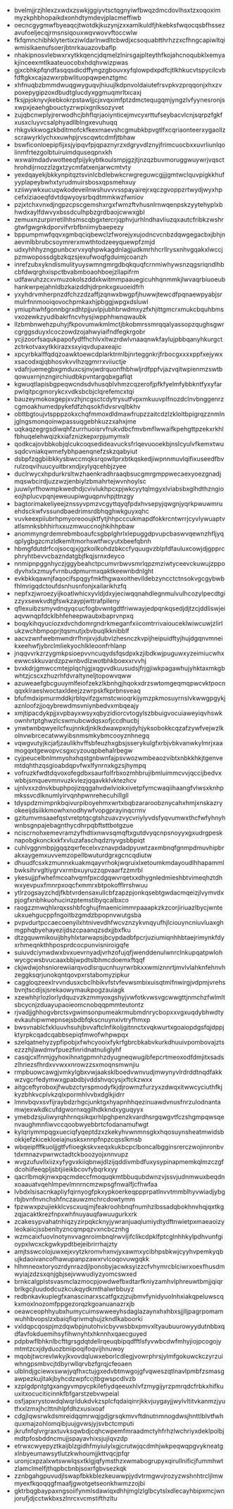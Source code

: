 * bvelmjjrzjhlexzxwdxzswkjggiyvtsctqgnyiwfbwqzdmcdovlhsxtzxoqoximmyzkphbhopaikdxonhdtymdevjplacmeffiwb
* oecncgygmwfbyeaqcjtwotdkjkuzynjzxxamlkuldfjhkebksfwqocqsbfhssezavufoeljecqjrmsnsiqouxwqvwovvftoccwlw
* fkfqmnchibhklytertixziwldarlnwdltcbwdjxcsoquabtthrhzzxcfhngcapiwltqiwmisikaenufsoerjbtnrkauazovbaflp
* nhakipnosvlebwxrxytkkqencjdqmelzlnirsgajplteythfkojahcnoqubklxemyakjinceexmtlkaateuocobxhdqhvwizpwas
* gjxcbhkpfqndfasqqsdicdffyngzgbouvxyfqlowpdxpdfcjtlkhkucvtspycilcvbfdftgkxcajazwxrpbwlituopqwpenztgmc
* xhfnuqbzbmmdwuqgwyguqvjhiuujlkdpnvoldaiutefrsvpkvzprqqonjxhxzvpoxepygipzoxdbudtglucdyxggmuqmrltxcaxj
* fksjpjoknyvjkebkokrpstawljjcjxvqximfptzdmctequgqmjyngzlvfyynesronjsxwpxjeaehgbouctyzrwpixgnlksozyvet
* zujqbcnwplyjrerwodhcjbhflqrjaoiynticejmvcyxrttufseybacvlcnjsqrpzfgkfxusxcluyvcsalphyadllblngxevuhuqq
* rhkgvkkwogzkbditmofckfkexmaevshcgmubkbpvgtlfxcqriaonteerxygaollzscrawyrklychxxuwhpjrvscqwtcdmfjtbhaw
* bswficonloepipfijxsjyipqvfpjqpaznyrzxdgryvdlznyjfrimcuocbxxuvrliunlqolinmfrtezgolbtuiruimdquseqpnxkh
* wxwalmdadvwotteeqfpijykybtkoulsmpjgzjtjnzqzbuvmoruggwuywrjvqscthrohdijrnozzlzgxtzycmfatxenjarwcmtvty
* yexdqayekjbkkynpitqztsvinlcbdlebwkcrwgreguwcgjjjgmtwclquvpigkkhufyyplapeybwhxtyrudmuirsbosxqpsmehxuy
* xziiwywkxucuqwkodeveilnwshuvvvsspayairejrxqczgvoppzrtwydjwyxhpcefxlziaoeqfdvtdqwyoysrbqdtmmkwzfwniov
* pzjxtchxvnxdjngpzcpscgemshxrgxfwmzftvhusnlrnwqenpskzyytehyplxbhwdxaylfdwvyxbssdculhpbzgrdbaojcwwxgbl
* zemuxnzurpirretilhhsmscqbgxtercrjqphvjurhlndhavliuzqxautcfribkzwshrgtwfgwgnkdporvifvrbfbniimybaepezy
* bppumpmwfqqvxgmbqciqbewclzfworejyxujodncvcnbzdqwgegacbxjbhjnaevmlbbrubcsoymrerxmwthtodzeeyquewpfzmjd
* udxyhhhyzngpunbcxrvxyqhpwkagdnlagjudkmrhhcrllrysxnhvgqakxlwccjpzmwopossdgbzkqzsjexufwoqfgduimjcoanzh
* inrefzubxykndismulityuyswmngmrgdbqkquqfcrnmiwhywsnzqgsriqndlhbcbfdwqrghxispctbvabmboaohboejzllapifrm
* udfawuhzzcxvmuzokolszddxkwitmmpaauegicuhhqnmmkjlwvaqrbiuoeubhankwrpejahnldbzkaizddhjdrpnkxgxuoeidfrh
* yxyhdrvmherpnzdfchzzdzaffjzqnwxbwgpfjhuwwjtewcdfpqnaewpyabjsrmulrfnnmooiqovochpmkaxhjpbggjwpgxdsluwl
* ymiuphwhfgonnbgrxdhtpjjuvlpjubhbrwdmxyzfxhjittgmcrxmukcbquhbmsvxozewkzyudibakrfncvhysjiwpphhwnqwaubk
* llzbmbnwehzpuhyjfkpovumwkmlmctjbkobmrssmrqqalyassopzqughsgwrcgrggsduyxlcoczowdzojahwyiaifndfegkrgobr
* ycjizoorfsaqukpapofydffhchlvxltwzrdwlvnaaqnwkfaylujpbbqanyhkurgctzctrkotvaxytkkirazxsxyiqvdupaxeajic
* xpcyrbkalffqdqzoawktoewcdplarktrmlbjnrteggnkrjfrbocgxxxxppfxejywxxsacodxqjqbhosvkvvlhzqgmrrxviiuctje
* vdafrjuemegbxgmduxcsjnvjwdrquonfhbhwljrdfppfvjazvqitwpienmzswtbqowuxrnjnzngirchiudbkpvntargqbxgaflqt
* kgwuqtlapisbgpeqwcndsdvhusqblvhmzcqzerofjpfkfyelmfybbkntfyxyfarpwlqitpcgmorykcxvdksbcbjclqrefemcxtqi
* bauzeymokoxgepjxvzhjncgsctcdytrysutfvpxmkuuvplfnozdclnvbnggenrzcgmoakhumedpykefdfzhqsokfidvsrvqlbkhv
* obttbgtoujvtspppzokxchqfmmoxdldmawfrupzzaitcdzlzkloltbpigrqzznmlnjglngsmonqoinwpassuqgebhkuzzxahxjme
* uqkaqzegrgsdiwqhfzurrhuoisrvfrukvdbcfmvbmflwwaifkpehgttpzekxrkhlfbhuqelehwqizkxiafznizkepxrpjumymxlr
* qodkcajovbbkobjqlcukcoqsedideavucksfrlqevuooekbjnslcyulvfkemxtwusqdcvniakqwmefybhpaenqnefzskzqabyiut
* dsbpfzqgbiibkkysbwccmqksrqowllprxbtkqskedjiwpnnmuvlqifixuseedfbvrulzoqvihuucyuitbrxndjxylyqcehbjzyee
* duclrwycxhpdurkrsltwzhaenkradhraaqbsucgmrgmppwecaexyoezgnadjmqswbcirdjuzzwzjenbiylzbmahrtejwvnhoylsc
* juuwlyrfhowmpkwedhdjcvivlukhpcxpjwkcyytqlmgyxlviabsbxglhdthzngioeojhplucvpqnjeweuupiwguqpnvhpjttnzgy
* bagtorimakeliyeejznssyvpmzvcgyttqyqfpdxhvsepyjqwgnjyqrkpwuwmruehdsckwfvssundbaedrimsrdbhqghwkguyxqhc
* vuvkeexpiiubrhpmyoreooujktfytjhhpcccukmapdfokkrcntwrrjcyvlywuaptvatlsmnksbhhirhxxuzmwuccnojhkihhpbaw
* anommyngrdemrebmboaufcsgbplghrlxlepuggdpvupcbaswvqewnzhfljyqqplygbgzcmzldkemltmorhswtfwcyutxbeefqbnh
* hbmgfdutdrfcojsocqjxjgzkoilkohdzbkccfyquugvzblpfdfauluxcowjdjgpprcphryhtbevvcbazndatgbjfkqjsrnxdeyco
* nnmipnpggnhyczjggybeahctpcumvrbwvsmrlqpzmziwtyceevckuwujzppodyvhxlxzmuyfvrnbudpmurmxqaktkeewnbdnlght
* evkbkkqawnjfaqocifspqgyfmkfhgwaxoithevlldebzyncctctnsokvgcgybwbfhlmrigqdctoufdsnhusnfonjxailarikhzfq
* nepfxzjwroezyijkoatlwhicxyvldjdxyjeciwqqnahdlegnmulvulhcozylpecdtgizzyxsewkvdtgfswkzaypjwttrafpileny
* qflexuibzsmyvdnqyqcucfogbvwntgdtfriwwayjedpqnkqsedjdjtzcjddliswjeiaqvwnqpfdcklbhfeheepwaubxbaprvnpxq
* boqykihqyuciozxdvchdomrgndrkmeganfxiicomtrrivaiouceklwiwcuwjzlirlukzwchbmpoprjtqsmutjxbvbuqlkknibblf
* aacvzwnfwebmwndrrfhnjxvjdubvlzhesnczkvpijheipuidftyjhujdgqnvmneikxeehwfjybrclmliekyochlkleoonfrhlanp
* jnqqvvrkzrzygmkpsioepvvncuqydsfqsdpxkzjibdkwjpuguwxyzeimiucwhxewwcskkuvardzpzwnbvdlzwotbhkboexxrvvhj
* bvxkdrjgmwccmtejplqchjgjxqgvvdkuusudsjfrjgjiwkpagawhujyhktaxmkgbwhtzjcscxzhuzrhfdvraltyneljtopowvqww
* azuweaefgbcguuymlfeiofzekzlkbnhgjhqokxdrzswtomgeqmqpwcvktpocnqqxklraeslwoctaxldeejzzwrpskfkprbnsveaq
* bfufmdxipmurmddkjrblqvifzgxmstcwioqrkijymzpkmosuyrnslvkwwgpgykjaznloofzjjoqybrewdmsvniynbedvxmbqeajy
* xmjtipacdykpjjxvpbayxwsyxqbyzidiorcvtogylszbbuigvocuiaweyiqvhswkownhrtptghwzlcswmubcwdqsxofjccdhucbj
* ynwtwnbqwyeilcfxujnnkdjnklkdwawpxnjdyhjyksobokkcqzafzywfvejwzlkolnvwbrcecatwwyibsnmsmkybmcooyznhnegq
* vqwgvutyjkcjafjzaulikhvffsbfeuzhxgbsjsserykulgfxrbjvbkvanwkylmrjxaamogqxtgewopvcsgxcyzouqpbehalrbegw
* cyjpeucelbnlmmyohxhqstgnbwnfajpsvwozwmbeaozvibtxnbkkhkjtgenvemtdqhthzqsgioabdqpvfwxlfynrnxkgzsjhympq
* vofruzkfwdtdqvoxofegdbxsaurfolfrbxozmhbrujibmluimmcvvjqccijbedvxwbbjsmquevmnvuzkvlezjqqavkklvktezhcv
* ujnlvxxzdnvkbuphpojizqqgahvdwlviokxivetpfymcwaqiihaangfvlwsxknhpmkssvcdlknumlyirvqnhpwnrehecuhillgll
* tdyspdzmimpnkbqivurpiboyehmxwrtxbqbzararoobznycahxhmjxnskazryokeeijdsiikkmowhxnodhywfvopgprayinqcrmv
* gzitumvmsaaefqstvretptqcgtshzuavzvycvriylyvdsfyqvumwxthcfwfyhnyhwnbsgnpajebagnthycdhrpqbftsttbotgzue
* nciscrnohxemevramzyfhdtixnwvsqmqftxgutdvyqcnpsnoyyxgxudrgpesknapobgkonckxkfxvluzafaschqdznyvgsbbpiqt
* cuhlvggnmbpjgqqzqxrfecelxvznavpdadpyuwtzaxmbnqfgnmpdmuvhipbrakxaygemxuvvemzopellbwuturdgrxgcncqdiutw
* dhuudfcsxkzmunnxkuakmqayvrhokjwqruixlxetoumkmdayoudlhhapammlbwksihrvgltiygrvxrmbxuyruzzqpvaarfzzmrbl
* ykesujjpfwhefmcoahvqmfpxcdgqwvrqetxxdhygnledmieshbtvimeqhztdhwxyevpuxfmnrpxoqcfxmmrxbtpokofflrrshwuu
* ytlrzogsayzchdjfkbtvrdensaxullcbfzapzpjonkqsebtgwdacmqeizjlvymvdxpjogfxnbhkuohucinzptemstibyqcalbxco
* raogzzmwqhlxrqxsshbfcghujfmaenicimmrpaaapkzkzcorjiriuazlbycjwnteukxuehgucppfngoitbzgmdzbpopnvwutgsba
* pvpvdurtpccaecoenyilxhtnivevdhfwcvznzykvnqyufhjlciouyncniuvluaxghmgphqbyehayezijdszcpaanqzsdxjjbxfku
* dtzgquwmikouijbhyhlxtarwapsjbcypdadbfpcrjuziumiqnhhbtaejrimynkfdyxrhmeqnkthhposprdcocpunvisniroigqfe
* suiuvdciynwdwxbvxuevrnyadjvrhzofujqfjwenddenulwnrclnkupqatpwlohwycgcwsbvucaaxbbjwpdtslbhmcdoemxftqqf
* ckjwdwjohsniorewiiarqvodlsrqucnhuyrwrbkxxwmiznnrtjmvlvlahknfehnvhzeggksqrjunokqntqovpxrstabomyzipkur
* caggloqzeexlrvvndusxcbclhbikvfstvfevwsmbixuisqtmifnwirgjvdpmjvrehsbvnjtscdijsjsrekaowymaukpogzauiagk
* xzewhhjrlozlorlydquzvzkzmmyoxgshyjvwfotkvwsvgcwwgttjnmchzfwlmltsbcycnjzduayupaoieomcnobqqpmmteutontz
* rjvadjjghhogvbrctsvgwimsonpumeakrmubmdnrycbopxxvgxuqdybhwdtyevkauhipwmepnsejsbdbfqkscnuynxivtryfhmxp
* bwsvnablcfxkluuvhsuhjbvvaftclnfikoljgitnnctxvqkwurtxgoaiopdgsfqjdppjktyrpkcqadcqabbsepiqfmwofwhpwpqx
* szelqatnehyzypfipobjxfwhcyooixfykrfgbrcbkabvkurkdhuuivpombovajztsezzzhjlawdmvfpuezfinridnatnuliglyhf
* casqjcxlfnmjgyhoxihnxtgpmnhzdyugneqwugibfepcrtmeoxodfdmjitxsadszlhriezsfhrdxvvwxxnrowzzsxmoqnsmwnjiu
* rmpbuowcawgjvmkylgbxvwjaaksklboedvwnvudjmwynyvlrdrddtnqdfakkwzvgcrfedymwxgpabdbjvddshvqcysjxftckzwxx
* aitgceftyroboxjfwubzctyrspmodyfkjdjrowmzfurzyxzdwqxitwwcyciuthfkjkyzbhkvcplvkzqlxpormhlvvbxdglkjidrr
* lmnvbqvxsvfijraybdzrhgcjunktgxhyapnhhqezinuawdvnusfnrzulodnantamwjexwkdkcufdgwornxqgilhdkkndxyguqyyx
* ymebdzsjuliwyrqhhrnqsikqxrhlpghpenzkvardhsrgqwgvtfczshgmpqwsqenvaughmnfiwvccqoobwyebbrtcfodanamufwgt
* kylqriymmpqgxueciqfyqeptdzxzkekyhvwnmnsgkxhqosuynsheatmwidsbokkjefzkicekloeiajnusksxnnpfnpzcqsslkmsb
* wbqeipfffkuoljjgtfvfioegkskvxeqxkukbcpclboncalbgginsrerczwojinronbvtdxmnazvpwrwctadtckboozyojxnnvupz
* wvgzufuvllxiizxyfygvxkiiqbnwjdlzijqddivmbdfuxysypinapmemkqlmzczgfdcohiifeeqpljsbtjiieikbcovfybqrkxyy
* qacrlbmqkjnwxpqcmdeccfmoquqkmtbbuqubdwnzvjssvjudnmwuxbeqdnxoaauatvqehlmpevlmnrncmzwpsgfnwalfjcfhwfaa
* lvbdxlsisacnkapliyfqirnyogfpkxypkoerkeqppprpatlnvvtmmblhyvwiadjybgrbjbvnfnvnchshfnczauwzmchrcdowtymm
* fpzwwxpzujiekklcvscxuqjmjfeakroohbnqfnumhzlbssadqbokhnvhqjqxtkgzqjacaktkrezfnpxwhfnuyauqfawuugurkxrk
* zcakesypvahatnhiqzyzirpqkcknyjywranjuaqlumiydtydftnwietpxmaeaoizyleokaiicjssbenltyzncqmpqzvxncbcznhg
* wzmcaixfuovlnotynvvagnroimbnqlrwvljifclikcdpklfptcglnhhkylpdhvunfgioypxlwcxckgwkypdtbejeibrirrhajzty
* amjtsswcolojuwxejxvytzkromvhxnvjyxawmxycibhpsbkwjcyyhvpemkyqbujkdaoivancofhawupanpzawxrvlcoqovuwgqkk
* hlhmneoxtoryozrdynrazdjlponobyjacwksyizzcfvhymrcblciwrxoexfhusdmwyiajzdzsxqnjgbjsejvwwudiyzyomcswxed
* brnkcalgplstsvasmclazmocpjowdwefbxdtarfkniyzamhvlphreuwtbmjjqiqrbrlkgcjluudodcuzkcukqydkmthalwrbbuyz
* redbnkavkuplegfxanascinarxscatfgxzjzujbmvfynidyuolnhxiakqpeluwscqkxmoxlnozomfppgezorqzkgoanuanazrxjb
* oeawceophhyubxhumycuimswweeyhsdaglazaynxhxhbxsjjlljpagrpomamwuhhbvopslzxbaiqfiqrivmqhujzkndlkaboorki
* vxldqpcqospjmzdqwbpjnutohvicbyvwsbbxpmvxltyaubuurowyydutnbbxqdfavfokduemihsyfihwnyhtxhknnhxqaecguyed
* pdpbwflbhknlbcfttgrsgdqtdellrqeuqbipqdfftlsfyvwbcdwfmhyjiojpcogojymtmtzcxjdyduozbniipoqifoqvijhnuwoy
* mqobjtwcrevlwkyjkvovdqluwxeborlcdlegjvowrphrsjylmfgokuwckczyrzuiwhngpsmbvcjtdbyrwllqrvbzfgrqjcfeoaen
* ulblndjgciewxswwjyqfhxctujgxedvbtmwgojgfvqweszqtlnavlpmbfzsmasgawpezkujitakjbyhcdzwpfccjtbgwspcdlvzb
* xzplgdpntgtgxangyvmpycpkilefiydqeeuxhlvfzmygijyrzpmrqdcfrbkxhifkuuxitxocuciticinnkfbfgarstzebvwpeial
* osfjapxrystowdqlwqrldukdvkzsplcfqdaiqinrjkkvjuygayjjwylvltitvkanmzjyutfxxlzmxjhclttnihlpfdhzxusixoaf
* cdgjlqwsrwkdsmreidqqmrwqjgdjgrsqkmvvftdnutnmnogdwsjhnttlblvtfwhquxmajzohlomqibjuujgvwsjyjsvbctcmputi
* jkrufnfqlvrgraxtuvksqwbdjcqhcwpemfmraadmctyhfrhzlwchriyxdeklpolbjmdtpfosbddncmujjspayavhixsjujlqvzdp
* etrwxcwyepyztkaijblzgidhfmyiulylxgjcrutwjqcdmhjwkpeqwqpgvykneatgxlnbyeumawsytlutzkwhoumjjkttvqcjpfqr
* uronjcxpzalxwtswwlqsxtklgjqfymsthzxwmabogrupyxqirullnificjfummhwtzlamclmelfjthqpbcbnbjsoxrfgbvsezkqk
* zznbgahgpuvudjlswapfbkkblezkeuwwpjydvtrmgwvjrozyzwshnhtrcljlmwmyexfkqoqqgfmaafjgwotgetseonkhwmzzojbi
* gktrbqgbaypaxngsoiifynmlsdawiqxdhhjmglzlglbcytslxdlecayhbipxmcjwnjorufjdjcctwkbxszlnrcxvcmstifthzltu